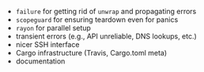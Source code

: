  - `failure` for getting rid of `unwrap` and propagating errors
 - `scopeguard` for ensuring teardown even for panics
 - `rayon` for parallel setup
 - transient errors (e.g., API unreliable, DNS lookups, etc.)
 - nicer SSH interface
 - Cargo infrastructure (Travis, Cargo.toml meta)
 - documentation
